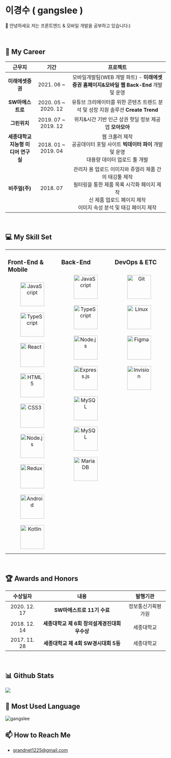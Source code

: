 # **이경수** ( **gangslee** )  
  

👋 안녕하세요 저는 프론트엔드 & 모바일 개발을 공부하고 있습니다:)
  

</br>  

## 🚀 My Career

| **근무지** | **기간** | **프로젝트** |
|:-----:|:---:|:---:|
| **미래에셋증권** | 2021. 06 ~ | 모바일개발팀(WEB 개발 파트) - **미래에셋증권 홈페이지&모바일 웹 Back-End** 개발 및 운영 |
| **SW마에스트로** | 2020. 05 ~ 2020. 12 | 유튜브 크리에이터를 위한 콘텐츠 트렌드 분석 및 성장 지원 솔루션 **Create Trend** |
| **그린위치** | 2019. 07 ~ 2019. 12| 위치&시간 기반 인근 상권 핫딜 정보 제공 앱 **모아모아** |
| **세종대학교** </br> **지능형 미디어 연구실** | 2018. 01 ~ 2019. 04 | 웹 크롤러 제작 </br> 공공데이터 포털 사이트 **빅데이터 파이** 개발 및 운영 </br> 대용량 데이터 업로드 툴 개발 |
| **비주얼(주)** | 2018. 07 | 관리자 용 업로드 이미지와 쥬얼리 제품 간의 태깅툴 제작 </br> 필터링을 통한 제품 목록 시각화 페이지 제작 </br> 신 제품 업로드 페이지 제작 </br> 이미지 속성 분석 및 태깅 페이지 제작|

</br>

## 💻 My Skill Set  
<table><tr><td valign="top" width="33%">

### Front-End & Mobile  
<div align="center">  
<img style="margin: 10px" src="https://profilinator.rishav.dev/skills-assets/javascript-original.svg" alt="JavaScript" height="75" /> 
<img style="margin: 10px" src="https://profilinator.rishav.dev/skills-assets/typescript-original.svg" alt="TypeScript" height="75" />  
<img style="margin: 10px" src="https://profilinator.rishav.dev/skills-assets/react-original-wordmark.svg" alt="React" height="75" />   
<img style="margin: 10px" src="https://profilinator.rishav.dev/skills-assets/html5-original-wordmark.svg" alt="HTML5" height="75" />
<img style="margin: 10px" src="https://profilinator.rishav.dev/skills-assets/css3-original-wordmark.svg" alt="CSS3" height="75" />  
<img style="margin: 10px" src="https://profilinator.rishav.dev/skills-assets/nodejs-original-wordmark.svg" alt="Node.js" height="75" />  
<img style="margin: 10px" src="https://profilinator.rishav.dev/skills-assets/redux-original.svg" alt="Redux" height="75" />  
<img style="margin: 10px" src="https://profilinator.rishav.dev/skills-assets/android-original-wordmark.svg" alt="Android" height="75" />  
<img style="margin: 10px" src="https://profilinator.rishav.dev/skills-assets/kotlinlang-icon.svg" alt="Kotlin" height="75" />  
</div>

</td><td valign="top" width="33%">



### Back-End  
<div align="center">  
<img style="margin: 10px" src="https://profilinator.rishav.dev/skills-assets/javascript-original.svg" alt="JavaScript" height="75" />  
<img style="margin: 10px" src="https://profilinator.rishav.dev/skills-assets/typescript-original.svg" alt="TypeScript" height="75" />  
<img style="margin: 10px" src="https://profilinator.rishav.dev/skills-assets/nodejs-original-wordmark.svg" alt="Node.js" height="75" />  
<img style="margin: 10px" src="https://profilinator.rishav.dev/skills-assets/express-original-wordmark.svg" alt="Express.js" height="75" />
<img style="margin: 10px" src="https://profilinator.rishav.dev/skills-assets/springio-icon.svg" alt="MySQL" height="75" />  
<img style="margin: 10px" src="https://profilinator.rishav.dev/skills-assets/mysql-original-wordmark.svg" alt="MySQL" height="75" />  
<img style="margin: 10px" src="https://profilinator.rishav.dev/skills-assets/mongodb-original-wordmark.svg" alt="Maria DB" height="75" />
</div>

</td><td valign="top" width="33%">

### DevOps & ETC
<div align="center">
<img style="margin: 10px" src="https://profilinator.rishav.dev/skills-assets/git-scm-icon.svg" alt="Git" height="75" />  
<img style="margin: 10px" src="https://profilinator.rishav.dev/skills-assets/linux-original.svg" alt="Linux" height="75" />   
<img style="margin: 10px" src="https://profilinator.rishav.dev/skills-assets/figma-icon.svg" alt="Figma" height="75" />  
<img style="margin: 10px" src="https://profilinator.rishav.dev/skills-assets/invision.svg" alt="Invision" height="75" />  
</div>

</td></tr></table>  

</br>  

## 🏆 Awards and Honors

| **수상일자** | **내용** | **발행기관** |
|:-----:|:---:|:---:|
| 2020. 12. 17 | **SW마에스트로 11기 수료**  | 정보통신기획평가원 |
| 2018. 12. 14 | **세종대학교 제 6회 창의설계경진대회 우수상** | 세종대학교 |
| 2017. 11. 28  | **세종대학교 제 4회 SW경시대회 5등** | 세종대학교 |

</br>

## 📊 Github Stats  

<img src="https://github-readme-stats.vercel.app/api?username=gangslee&show_icons=true&count_private=true&hide_border=true"/>

</br>  

## 📑 Most Used Language

<img  src="https://github-readme-stats.vercel.app/api/top-langs?username=gangslee&show_icons=true&locale=en&layout=compact" alt="gangslee" />

<br/>

## 📫 How to Reach Me
- grandnet1225@gmail.com

